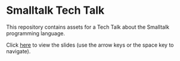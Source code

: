 # Smalltalk Tech Talk
This repository contains assets for a Tech Talk about the Smalltalk programming
language.

Click [here][1] to view the slides (use the arrow keys or the space key to navigate).

[1]: https://viswans83.github.io/smalltalk-presentation
